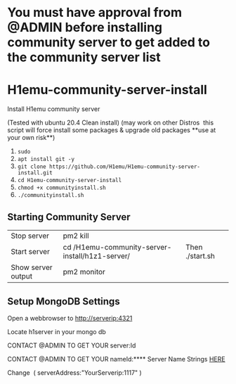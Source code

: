 <h1 dir="auto"><img src="https://i.gyazo.com/5d2322450b17f0692fd7d48014cc70d6.png" alt="" /></h1>
<h1 dir="auto">You must have approval from @ADMIN before installing community server to get added to the community server list</h1>
<h1 dir="auto">H1emu-community-server-install</h1>
<p dir="auto">Install H1emu community server</p>
<p dir="auto">(Tested with ubuntu 20.4 Clean install) (may work on other Distros&nbsp; this script will force install some packages &amp; upgrade old packages **use at your own risk**)</p>
<ol>
<li><code>sudo</code></li>
<li><code>apt install git -y</code></li>
<li><code>git clone https://github.com/H1emu/H1emu-community-server-install.git<br /></code></li>
<li><code>cd H1emu-community-server-install</code></li>
<li><code>chmod +x communityinstall.sh</code></li>
<li><code>./communityinstall.sh</code></li>
</ol>
<p dir="auto"></p>
<h2>Starting Community Server</h2>
<table>
<tbody>
<tr>
<td>Stop server</td>
<td>pm2 kill</td>
</tr>
<tr>
<td>Start server</td>
<td>cd /H1emu-community-server-install/h1z1-server/</td>
<td>Then ./start.sh</td>
</tr>
<tr>
<td>Show server output</td>
<td>pm2 monitor</td>
</tr>
</tbody>
</table>
<h2>Setup MongoDB Settings</h2>
<p dir="auto">Open a webbrowser to <a href="http://ip:4321">http://serverip:4321</a></p>
<p dir="auto">Locate h1server in your mongo db</p>
<p dir="auto">CONTACT @ADMIN TO GET YOUR server:Id</p>
<p dir="auto">CONTACT @ADMIN TO GET YOUR nameId:**** Server Name Strings <a href="https://github.com/QuentinGruber/h1z1-string-finder/blob/main/strings.log">HERE</a></p>
<p dir="auto">Change&nbsp; ( serverAddress:"YourServerip:1117" )</p>
<div class="fieldset Number ng-star-inserted">
<div class="key">&nbsp;</div>
</div>
<p dir="auto"><img src="https://i.gyazo.com/9010a3af6b02b803f9d2922581f5b771.png" alt="" /></p>
<p dir="auto"><img src="https://i.gyazo.com/cbf54066d4a7f3f7ba39015b39b200fe.png" alt="" /></p>

<p dir="auto">&nbsp;</p>
<h2>&nbsp;</h2>
